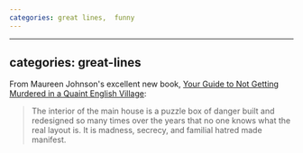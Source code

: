 ```yaml
---
categories: great lines,  funny
---
```


---
categories: great-lines
---

From Maureen Johnson's excellent new book, 
[Your Guide to Not Getting Murdered in a Quaint English Village](https://bookshop.org/books/your-guide-to-not-getting-murdered-in-a-quaint-english-village/9781984859624):

> The interior of the main house is a puzzle box of danger built and redesigned so many times over the years that no one knows what the real layout is. It is madness, secrecy, and familial hatred made manifest.